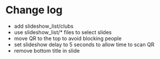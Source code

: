 # Change log
- add slideshow_list/clubs 
- use slideshow_list/* files to select slides
- move QR to the top to avoid blocking people
- set slideshow delay to 5 seconds to allow time to scan QR
- remove bottom title in slide
